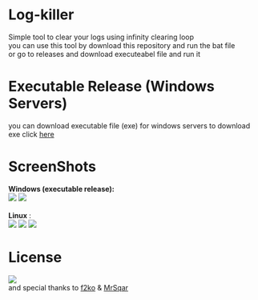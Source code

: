 # Log-killer
Simple tool to clear your logs using infinity clearing loop<br>
you can use this tool by download this repository and run the bat file<br>
or go to releases and download executeabel file and run it<br>

# Executable Release (Windows Servers)
you can download executable file (exe) for windows servers
to download exe click <a href="https://github.com/Rizer0/Log-killer/releases">here</a>
# ScreenShots
<b>Windows (executable release):</b><br>
<img src="https://github.com/Rizer0/Log-killer/blob/master/screenShots/w1.png"/>
<img src="https://github.com/Rizer0/Log-killer/blob/master/screenShots/w2.png"/><br><br>
<b>Linux</b> :<br>
<img src="https://github.com/Rizer0/Log-killer/blob/master/screenShots/l1.png"/>
<img src="https://github.com/Rizer0/Log-killer/blob/master/screenShots/l2.png"/>
<img src="https://github.com/Rizer0/Log-killer/blob/master/screenShots/l3.png"/>
# License 
<a href="http://www.wtfpl.net/"><img src="https://github.com/Rizer0/Log-killer/blob/master/license.png"/></a><br>
and special thanks to <a href="http://www.f2ko.de">f2ko</a> & <a href="https://github.com/mrSqar-Ye">MrSqar</a>
